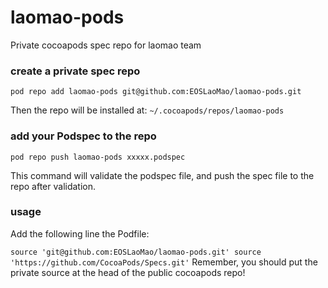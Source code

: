 # laomao-pods
Private cocoapods spec repo for laomao team

### create a private spec repo

`
pod repo add laomao-pods git@github.com:EOSLaoMao/laomao-pods.git
`

Then the repo will be installed at: `~/.cocoapods/repos/laomao-pods`

### add your Podspec to the repo

`
pod repo push laomao-pods xxxxx.podspec
`

This command will validate the podspec file, and push the spec file to the repo after validation.

### usage

Add the following line the Podfile:

`
source 'git@github.com:EOSLaoMao/laomao-pods.git'
source 'https://github.com/CocoaPods/Specs.git'
`
Remember, you should put the private source at the head of the public cocoapods repo!

